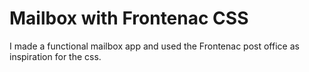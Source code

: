# Mailbox with Frontenac CSS

I made a functional mailbox app and used the Frontenac post office as inspiration for the css.

